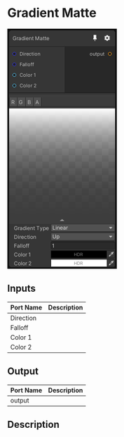 # Gradient Matte
![Mixture.GradienMattetNode](../../images/Mixture.GradienMattetNode.png)
## Inputs
Port Name | Description
--- | ---
Direction | 
Falloff | 
Color 1 | 
Color 2 | 

## Output
Port Name | Description
--- | ---
output | 

## Description

